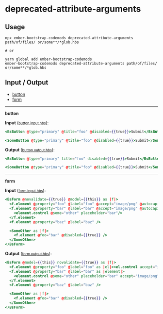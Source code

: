 # deprecated-attribute-arguments


## Usage

```
npx ember-bootstrap-codemods deprecated-attribute-arguments path/of/files/ or/some**/*glob.hbs

# or

yarn global add ember-bootstrap-codemods
ember-bootstrap-codemods deprecated-attribute-arguments path/of/files/ or/some**/*glob.hbs
```

## Input / Output

<!--FIXTURES_TOC_START-->
* [button](#button)
* [form](#form)
<!--FIXTURES_TOC_END-->

<!--FIXTURES_CONTENT_START-->
---
<a id="button">**button**</a>

**Input** (<small>[button.input.hbs](transforms/deprecated-attribute-arguments/__testfixtures__/button.input.hbs)</small>):
```hbs
<BsButton @type="primary" @title="foo" @disabled={{true}}>Submit</BsButton>

<SomeButton @type="primary" @title="foo" @disabled={{true}}>Submit</SomeButton>

```

**Output** (<small>[button.output.hbs](transforms/deprecated-attribute-arguments/__testfixtures__/button.output.hbs)</small>):
```hbs
<BsButton @type="primary" title="foo" disabled={{true}}>Submit</BsButton>

<SomeButton @type="primary" @title="foo" @disabled={{true}}>Submit</SomeButton>

```
---
<a id="form">**form**</a>

**Input** (<small>[form.input.hbs](transforms/deprecated-attribute-arguments/__testfixtures__/form.input.hbs)</small>):
```hbs
<BsForm @novalidate={{true}} @model={{this}} as |f|>
  <f.element @property="foo" @label="foo" @accept="image/png" @autocapitalize="words" @autocomplete="on" @autocorrect="off" @autofocus={{true}} @autosave="someuniquevalue" @cols="10" @controlSize="10" @disabled={{true}} @form="myform" @inputmode="tel" @max="5" @maxlength="5" @min="5" @minlength="5" @multiple={{true}} @name="foo" @pattern="^[0-9]{5}$" @placeholder="foo" @required={{true}} @readonly={{true}} @rows="10" @spellcheck={{true}} @step="2" @tabindex="-1" @title="foo" @wrap="hard"/>
  <f.element @property="bar" @label="bar" @accept="image/png" @autocapitalize="words" @autocomplete="on" @autocorrect="off" @autofocus={{true}} @autosave="someuniquevalue" @cols="10" @controlSize="10" @disabled={{true}} @form="myform" @inputmode="tel" @max="5" @maxlength="5" @min="5" @minlength="5" @multiple={{true}} @name="foo" @pattern="^[0-9]{5}$" @placeholder="foo" @required={{true}} @readonly={{true}} @rows="10" @spellcheck={{true}} @step="2" @tabindex="-1" @title="foo" @wrap="hard" as |element|>
    <element.control @some="other" placeholder="bar"/>
  </f.element>
  <f.element @property="baz" @label="baz" />

  <SomeOther as |f|>
    <f.element @foo="bar" @disabled={{true}} />
  </SomeOther>
</BsForm>

```

**Output** (<small>[form.output.hbs](transforms/deprecated-attribute-arguments/__testfixtures__/form.output.hbs)</small>):
```hbs
<BsForm @model={{this}} novalidate={{true}} as |f|>
  <f.element @property="foo" @label="foo" as |el|><el.control accept="image/png" autocapitalize="words" autocomplete="on" autocorrect="off" autofocus={{true}} autosave="someuniquevalue" cols="10" size="10" disabled={{true}} form="myform" inputmode="tel" max="5" maxlength="5" min="5" minlength="5" multiple={{true}} name="foo" pattern="^[0-9]{5}$" placeholder="foo" required={{true}} readonly={{true}} rows="10" spellcheck={{true}} step="2" tabindex="-1" title="foo" wrap="hard" /></f.element>
  <f.element @property="bar" @label="bar" as |element|>
    <element.control @some="other" placeholder="bar" accept="image/png" autocapitalize="words" autocomplete="on" autocorrect="off" autofocus={{true}} autosave="someuniquevalue" cols="10" size="10" disabled={{true}} form="myform" inputmode="tel" max="5" maxlength="5" min="5" minlength="5" multiple={{true}} name="foo" pattern="^[0-9]{5}$" required={{true}} readonly={{true}} rows="10" spellcheck={{true}} step="2" tabindex="-1" title="foo" wrap="hard" />
  </f.element>
  <f.element @property="baz" @label="baz" />

  <SomeOther as |f|>
    <f.element @foo="bar" @disabled={{true}} />
  </SomeOther>
</BsForm>

```
<!--FIXTURES_CONTENT_END-->
